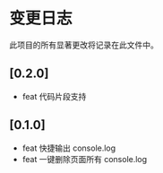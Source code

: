 # 变更日志

此项目的所有显著更改将记录在此文件中。

## [0.2.0]

- feat 代码片段支持

## [0.1.0]

- feat 快捷输出 console.log
- feat 一键删除页面所有 console.log
